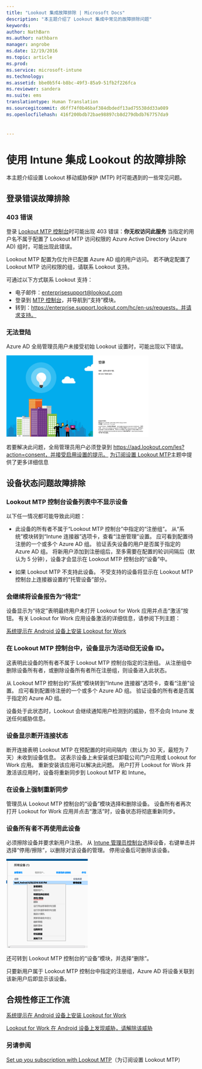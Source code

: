 ```yaml
---
title: "Lookout 集成故障排除 | Microsoft Docs"
description: "本主题介绍了 Lookout 集成中常见的故障排除问题"
keywords: 
author: NathBarn
ms.author: nathbarn
manager: angrobe
ms.date: 12/19/2016
ms.topic: article
ms.prod: 
ms.service: microsoft-intune
ms.technology: 
ms.assetid: bbe0b5f4-b8bc-49f3-85a9-51fb2f226fca
ms.reviewer: sandera
ms.suite: ems
translationtype: Human Translation
ms.sourcegitcommit: d6ff74f0b46baf384dbdedf13ad75538dd33a089
ms.openlocfilehash: 416f200bdb72bae98897cb8d279dbdb767757da9


---
```


# <a name="troubleshoot-lookout-integration-with-intune"></a>使用 Intune 集成 Lookout 的故障排除
本主题介绍设置 Lookout 移动威胁保护 (MTP) 时可能遇到的一些常见问题。
## <a name="troubleshoot-login-errors"></a>登录错误故障排除
### <a name="403-errors"></a>403 错误
登录 [Lookout MTP 控制台](https://aad.lookout.com)时可能出现 403 错误：**你无权访问此服务** 当指定的用户名不属于配置了 Lookout MTP 访问权限的 Azure Active Directory (Azure AD) 组时，可能出现此错误。

Lookout MTP 配置为仅允许已配置 Azure AD 组的用户访问。 若不确定配置了 Lookout MTP 访问权限的组，请联系 Lookout 支持。

可通过以下方式联系 Lookout 支持：

* 电子邮件：enterprisesupport@lookout.com
* 登录到 [MTP 控制台](http://aad.lookout.com)，并导航到“支持”模块。
* 转到：https://enterprise.support.lookout.com/hc/en-us/requests，并请求支持。

### <a name="unable-to-sign-in"></a>无法登陆
Azure AD 全局管理员用户未接受初始 Lookout 设置时，可能出现以下错误。

![显示登录错误的 Lookout 登录界面屏幕截图](../media/mtp/lookout-mtp-consent-not-accepted-error.png)

若要解决此问题，全局管理员用户必须登录到 https://aad.lookout.com/les?action=consent，并接受启用设置的提示。 [为订阅设置 Lookout MTP](../deploy-use/set-up-your-subscription-with-lookout-mtp.md)主题中提供了更多详细信息

## <a name="troubleshoot-device-status-issues"></a>设备状态问题故障排除

### <a name="device-not-showing-up-in-the-lookout-mtp-console-device-list"></a>Lookout MTP 控制台设备列表中不显示设备

以下任一情况都可能导致此问题：
* 此设备的所有者不属于“Lookout MTP 控制台”中指定的“注册组”。  从“系统”模块转到“Intune 连接器”选项卡，查看“注册管理”设置。  应可看到配置待注册的一个或多个 Azure AD 组。  验证丢失设备的用户是否属于指定的 Azure AD 组。  将新用户添加到注册组后，至多需要在配置的轮训间隔后（默认为 5 分钟），设备才会显示在 Lookout MTP 控制台的“设备”中。

* 如果 Lookout MTP 不支持此设备。  不受支持的设备将显示在 Lookout MTP 控制台上连接器设置的“托管设备”部分。

### <a name="device-continues-to-be-reported-as-pending"></a>会继续将设备报告为“待定”

设备显示为“待定”表明最终用户未打开 Lookout for Work 应用并点击“激活”按钮。 有关 Lookout for Work 应用设备激活的详细信息，请参阅下列主题：

[系统提示在 Android 设备上安装 Lookout for Work](http://docs.microsoft.com/intune/enduser/you-are-prompted-to-install-lookout-for-work-android)

### <a name="in-the-lookout-mtp-console-a-device-is-showing-as-active-but-does-not-have-a-device-id"></a>在 Lookout MTP 控制台中，设备显示为活动但无设备 ID。  
这表明此设备的所有者不属于 Lookout MTP 控制台指定的注册组。   从注册组中删除设备所有者，或删除设备所有者所在注册组，则设备进入此状态。

从 Lookout MTP 控制台的“系统”模块转到“Intune 连接器”选项卡，查看“注册”设置。  应可看到配置待注册的一个或多个 Azure AD 组。  验证设备的所有者是否属于指定的 Azure AD 组。  

设备处于此状态时，Lookout 会继续通知用户检测到的威胁，但不会向 Intune 发送任何威胁信息。

### <a name="device-shows-disconnected-state"></a>设备显示断开连接状态

断开连接表明 Lookout MTP 在预配置的时间间隔内（默认为 30 天，最短为 7 天）未收到设备信息。 这表示设备上未安装或已卸载公司门户应用或 Lookout for Work 应用。 重新安装该应用可以解决此问题。 用户打开 Lookout for Work 并激活该应用时，设备将重新同步到 Lookout MTP 和 Intune。    

### <a name="forcing-a-resync-on-the-device"></a>在设备上强制重新同步
管理员从 Lookout MTP 控制台的“设备”模块选择和删除设备。   设备所有者再次打开 Lookout for Work 应用并点击“激活”时，设备状态将彻底重新同步。

### <a name="the-owner-of-the-device-is-no-longer-using-this-device"></a>设备所有者不再使用此设备
必须擦除设备并要求新用户注册。  从 [Intune 管理员控制台](https://manage.microsoft.com)选择设备，右键单击并选择“停用/擦除”，以删除对该设备的管理。 停用设备后可删除该设备。

![Intune 管理员控制台“设备”模块的屏幕截图，其中显示了“停用/擦除”选项](../media/mtp/mtp-retire-device-intune-console.png)

还可转到 Lookout MTP 控制台的“设备”模块，并选择“删除”。  

只要新用户属于 Lookout MTP 控制台中指定的注册组，Azure AD 将设备关联到该新用户后即显示该设备。

## <a name="compliance-remediation-workflows"></a>合规性修正工作流
[系统提示在 Android 设备上安装 Lookout for Work]( http://docs.microsoft.com/intune/enduser/you-are-prompted-to-install-lookout-for-work-android)

[Lookout for Work 在 Android 设备上发现威胁，请解除该威胁](http://docs.microsoft.com/intune/enduser/you-need-to-resolve-a-threat-found-by-lookout-for-work-android)


### <a name="see-also"></a>另请参阅
[Set up you subscription with Lookout MTP](https://docs.microsoft.com/en-us/intune/deploy-use/set-up-your-subscription-with-lookout-mtp)（为订阅设置 Lookout MTP）



<!--HONumber=Dec16_HO2-->


